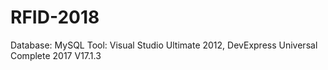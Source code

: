 # RFID-2018
Database: MySQL
Tool: Visual Studio Ultimate 2012, DevExpress Universal Complete 2017 V17.1.3
